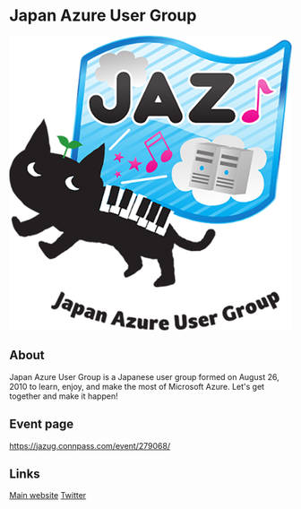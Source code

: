 # Japan Azure User Group

![jazug logo][2]

## About

Japan Azure User Group is a Japanese user group formed on August 26, 2010 to learn, enjoy, and make the most of Microsoft Azure. 
Let's get together and make it happen!

## Event page

https://jazug.connpass.com/event/279068/

## Links
[Main website][0]
[Twitter][1]

[0]: https://r.jazug.jp/
[1]: https://twitter.com/hashtag/jazug
[2]: jazug.png

